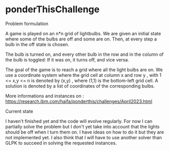 # ponderThisChallenge
Problem formulation

A game is played on an n*n grid of lightbulbs. We are given an initial state where some of the bulbs are off and some are on. Then, at every step a bulb in the off state is chosen.

The bulb is turned on, and every other bulb in the row and in the column of the bulb is toggled: If it was on, it turns off, and vice versa.

The goal of the game is to reach a grid where all the light bulbs are on. We use a coordinate system where the grid cell at column x and row y , with 1 <= x,y <= n is denoted by (x,y) , where (1,1) is the bottom-left grid cell. A solution is denoted by a list of coordinates of the corresponding bulbs.

More informations and instances on : https://research.ibm.com/haifa/ponderthis/challenges/April2023.html

Current state

I haven't finished yet and the code will evolve regularly. For now I can partially solve the problem but I don't yet take into account that the lights should be off when I turn them on. I have ideas on how to do it but they are not implemented yet. 
I also think that I will have to use another solver than GLPK to succeed in solving the requested instances.

